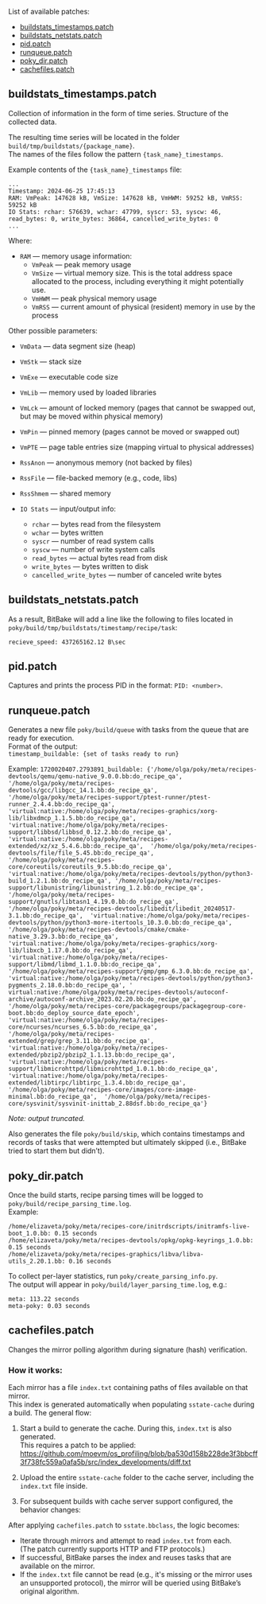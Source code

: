 List of available patches:
- [buildstats_timestamps.patch](#buildstats_timestampspatch)
- [buildstats_netstats.patch](#buildstats_netstatspatch)
- [pid.patch](#pidpatch)
- [runqueue.patch](#runqueuepatch)
- [poky_dir.patch](#poky_dirpatch)
- [cachefiles.patch](#cachefilespatch)

## buildstats_timestamps.patch

Collection of information in the form of time series. Structure of the collected data.

The resulting time series will be located in the folder `build/tmp/buildstats/{package_name}`.  
The names of the files follow the pattern `{task_name}_timestamps`.

Example contents of the `{task_name}_timestamps` file:
```text
...
Timestamp: 2024-06-25 17:45:13
RAM: VmPeak: 147628 kB, VmSize: 147628 kB, VmHWM: 59252 kB, VmRSS: 59252 kB
IO Stats: rchar: 576639, wchar: 47799, syscr: 53, syscw: 46, read_bytes: 0, write_bytes: 36864, cancelled_write_bytes: 0
...
```

Where:  
- `RAM` — memory usage information:
  - `VmPeak` — peak memory usage
  - `VmSize` — virtual memory size. This is the total address space allocated to the process, including everything it might potentially use.
  - `VmHWM` — peak physical memory usage
  - `VmRSS` — current amount of physical (resident) memory in use by the process

Other possible parameters:
  - `VmData` — data segment size (heap)
  - `VmStk` — stack size
  - `VmExe` — executable code size
  - `VmLib` — memory used by loaded libraries
  - `VmLck` — amount of locked memory (pages that cannot be swapped out, but may be moved within physical memory)
  - `VmPin` — pinned memory (pages cannot be moved or swapped out)
  - `VmPTE` — page table entries size (mapping virtual to physical addresses)
  - `RssAnon` — anonymous memory (not backed by files)
  - `RssFile` — file-backed memory (e.g., code, libs)
  - `RssShmem` — shared memory

- `IO Stats` — input/output info:
  - `rchar` — bytes read from the filesystem
  - `wchar` — bytes written
  - `syscr` — number of read system calls
  - `syscw` — number of write system calls
  - `read_bytes` — actual bytes read from disk
  - `write_bytes` — bytes written to disk
  - `cancelled_write_bytes` — number of canceled write bytes

## buildstats_netstats.patch

As a result, BitBake will add a line like the following to files located in `poky/build/tmp/buildstats/timestamp/recipe/task`:
```text
recieve_speed: 437265162.12 B\sec 
```

## pid.patch

Captures and prints the process PID in the format: `PID: <number>`.

## runqueue.patch

Generates a new file `poky/build/queue` with tasks from the queue that are ready for execution.  
Format of the output:  
`timestamp_buildable: {set of tasks ready to run}`

Example:
`1720020407.2793891_buildable: {'/home/olga/poky/meta/recipes-devtools/qemu/qemu-native_9.0.0.bb:do_recipe_qa', '/home/olga/poky/meta/recipes-devtools/gcc/libgcc_14.1.bb:do_recipe_qa', 
'/home/olga/poky/meta/recipes-support/ptest-runner/ptest-runner_2.4.4.bb:do_recipe_qa', 'virtual:native:/home/olga/poky/meta/recipes-graphics/xorg-lib/libxdmcp_1.1.5.bb:do_recipe_qa', 
'virtual:native:/home/olga/poky/meta/recipes-support/libbsd/libbsd_0.12.2.bb:do_recipe_qa', 'virtual:native:/home/olga/poky/meta/recipes-extended/xz/xz_5.4.6.bb:do_recipe_qa', 
'/home/olga/poky/meta/recipes-devtools/file/file_5.45.bb:do_recipe_qa', '/home/olga/poky/meta/recipes-core/coreutils/coreutils_9.5.bb:do_recipe_qa', 
'virtual:native:/home/olga/poky/meta/recipes-devtools/python/python3-build_1.2.1.bb:do_recipe_qa', '/home/olga/poky/meta/recipes-support/libunistring/libunistring_1.2.bb:do_recipe_qa', 
'/home/olga/poky/meta/recipes-support/gnutls/libtasn1_4.19.0.bb:do_recipe_qa', '/home/olga/poky/meta/recipes-devtools/libedit/libedit_20240517-3.1.bb:do_recipe_qa', 
'virtual:native:/home/olga/poky/meta/recipes-devtools/python/python3-more-itertools_10.3.0.bb:do_recipe_qa', '/home/olga/poky/meta/recipes-devtools/cmake/cmake-native_3.29.3.bb:do_recipe_qa', 
'virtual:native:/home/olga/poky/meta/recipes-graphics/xorg-lib/libxcb_1.17.0.bb:do_recipe_qa', 'virtual:native:/home/olga/poky/meta/recipes-support/libmd/libmd_1.1.0.bb:do_recipe_qa', 
'/home/olga/poky/meta/recipes-support/gmp/gmp_6.3.0.bb:do_recipe_qa', 'virtual:native:/home/olga/poky/meta/recipes-devtools/python/python3-pygments_2.18.0.bb:do_recipe_qa', '
virtual:native:/home/olga/poky/meta/recipes-devtools/autoconf-archive/autoconf-archive_2023.02.20.bb:do_recipe_qa', '/home/olga/poky/meta/recipes-core/packagegroups/packagegroup-core-boot.bb:do_deploy_source_date_epoch', 
'virtual:native:/home/olga/poky/meta/recipes-core/ncurses/ncurses_6.5.bb:do_recipe_qa', '/home/olga/poky/meta/recipes-extended/grep/grep_3.11.bb:do_recipe_qa', 
'virtual:native:/home/olga/poky/meta/recipes-extended/pbzip2/pbzip2_1.1.13.bb:do_recipe_qa', 'virtual:native:/home/olga/poky/meta/recipes-support/libmicrohttpd/libmicrohttpd_1.0.1.bb:do_recipe_qa', 
'virtual:native:/home/olga/poky/meta/recipes-extended/libtirpc/libtirpc_1.3.4.bb:do_recipe_qa', '/home/olga/poky/meta/recipes-core/images/core-image-minimal.bb:do_recipe_qa', 
'/home/olga/poky/meta/recipes-core/sysvinit/sysvinit-inittab_2.88dsf.bb:do_recipe_qa'}`

*Note: output truncated.*

Also generates the file `poky/build/skip`, which contains timestamps and records of tasks that were attempted but ultimately skipped (i.e., BitBake tried to start them but didn’t).

## poky_dir.patch

Once the build starts, recipe parsing times will be logged to `poky/build/recipe_parsing_time.log`.  
Example:
```text
/home/elizaveta/poky/meta/recipes-core/initrdscripts/initramfs-live-boot_1.0.bb: 0.15 seconds
/home/elizaveta/poky/meta/recipes-devtools/opkg/opkg-keyrings_1.0.bb: 0.15 seconds
/home/elizaveta/poky/meta/recipes-graphics/libva/libva-utils_2.20.1.bb: 0.16 seconds
```

To collect per-layer statistics, run `poky/create_parsing_info.py`.  
The output will appear in `poky/build/layer_parsing_time.log`, e.g.:
```text
meta: 113.22 seconds
meta-poky: 0.03 seconds
```

## cachefiles.patch

Changes the mirror polling algorithm during signature (hash) verification.

### How it works:

Each mirror has a file `index.txt` containing paths of files available on that mirror.  
This index is generated automatically when populating `sstate-cache` during a build. The general flow:

1. Start a build to generate the cache. During this, `index.txt` is also generated.  
   This requires a patch to be applied:  
   https://github.com/moevm/os_profiling/blob/ba530d158b228de3f3bbcff3f738fc559a0afa5b/src/index_developments/diff.txt

2. Upload the entire `sstate-cache` folder to the cache server, including the `index.txt` file inside.

3. For subsequent builds with cache server support configured, the behavior changes:

After applying `cachefiles.patch` to `sstate.bbclass`, the logic becomes:

- Iterate through mirrors and attempt to read `index.txt` from each.  
  (The patch currently supports HTTP and FTP protocols.)
- If successful, BitBake parses the index and reuses tasks that are available on the mirror.
- If the `index.txt` file cannot be read (e.g., it's missing or the mirror uses an unsupported protocol), the mirror will be queried using BitBake’s original algorithm.
